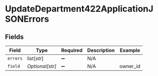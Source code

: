 # UpdateDepartment422ApplicationJSONErrors


## Fields

| Field              | Type               | Required           | Description        | Example            |
| ------------------ | ------------------ | ------------------ | ------------------ | ------------------ |
| `errors`           | list[*str*]        | :heavy_minus_sign: | N/A                |                    |
| `field`            | *Optional[str]*    | :heavy_minus_sign: | N/A                | owner_id           |